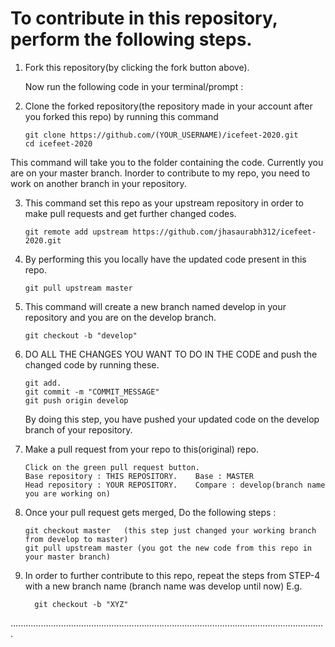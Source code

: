 # To contribute in this repository, perform the following steps.

1. Fork this repository(by clicking the fork button above).

   Now run the following code in your terminal/prompt : 

2. Clone the forked repository(the repository made in your account after you forked this repo) by running this command

       git clone https://github.com/(YOUR_USERNAME)/icefeet-2020.git
       cd icefeet-2020
       
  This command will take you to the folder containing the code.
  Currently you are on your master branch. Inorder to contribute to my repo, you need to work on another branch in your
  repository.

3. This command set this repo as your upstream repository in order to make pull requests and get further changed codes.
 
       git remote add upstream https://github.com/jhasaurabh312/icefeet-2020.git


4. By performing this you locally have the updated code present in this repo.

       git pull upstream master


5. This command will create a new branch named develop in your repository and you are on the develop branch.

       git checkout -b "develop"


6. DO ALL THE CHANGES YOU WANT TO DO IN THE CODE and push the changed code by running these.

       git add.
       git commit -m "COMMIT_MESSAGE"
       git push origin develop

   By doing this step, you have pushed your updated code on the develop branch of your repository.

7. Make a pull request from your repo to this(original) repo.

       Click on the green pull request button.
       Base repository : THIS REPOSITORY.    Base : MASTER
       Head repository : YOUR REPOSITORY.    Compare : develop(branch name you are working on)

8. Once your pull request gets merged, Do the following steps : 
          
       git checkout master   (this step just changed your working branch from develop to master)
       git pull upstream master (you got the new code from this repo in your master branch)
   
9. In order to further contribute to this repo, repeat the steps from STEP-4 with a new branch name
    (branch name was develop until now) E.g.
    
         git checkout -b "XYZ"
      
      
      
.............................................................................................................................
          
          
   
   





 
 

 
